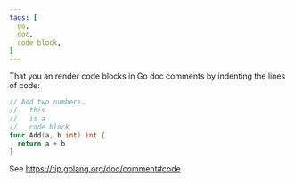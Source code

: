 ```yaml
---
tags: [
  go,
  doc,
  code block,
]
---
```

That you an render code blocks in Go doc comments by indenting the lines of code:
```go
// Add two numbers.
//   this
//   is a
//   code block
func Add(a, b int) int {
  return a + b
}
```
See https://tip.golang.org/doc/comment#code
